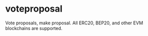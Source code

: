 # voteproposal
Vote proposals, make proposal. All ERC20, BEP20, and other EVM blockchains are supported.
